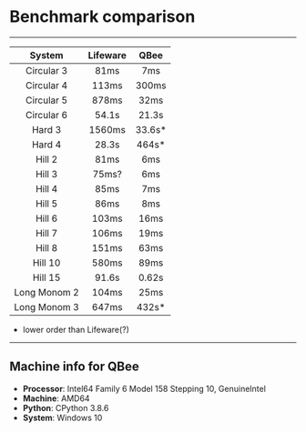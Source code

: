 # Benchmark comparison

---

| System   |      Lifeware      |  QBee |
|:----------:|:-------------:|:------:|
| Circular 3 |  81ms | 7ms |
| Circular 4 |    113ms   |   300ms |
| Circular 5 | 878ms |    32ms |
| Circular 6 | 54.1s |    21.3s |
| Hard 3 | 1560ms |    33.6s* |
| Hard 4 | 28.3s |    464s* |
| Hill 2 | 81ms |    6ms |
| Hill 3| 75ms? |    6ms |
| Hill 4 | 85ms | 7ms |
| Hill 5 | 86ms | 8ms |
| Hill 6 | 103ms | 16ms|
| Hill 7 | 106ms | 19ms |
| Hill 8 | 151ms | 63ms |
| Hill 10 | 580ms | 89ms |
| Hill 15 | 91.6s | 0.62s |
| Long Monom 2 | 104ms | 25ms |
| Long Monom 3 | 647ms | 432s* |

* lower order than Lifeware(?)


---

## Machine info for QBee

* **Processor**: Intel64 Family 6 Model 158 Stepping 10, GenuineIntel
* **Machine**: AMD64
* **Python**: CPython 3.8.6
* **System**: Windows 10


